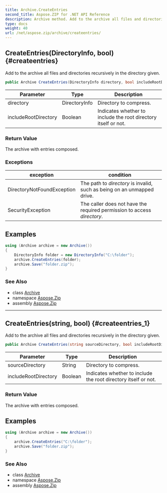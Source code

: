 ```yaml
---
title: Archive.CreateEntries
second_title: Aspose.ZIP for .NET API Reference
description: Archive method. Add to the archive all files and directories recursively in the directory given
type: docs
weight: 40
url: /net/aspose.zip/archive/createentries/
---
```

## CreateEntries(DirectoryInfo, bool) {#createentries}

Add to the archive all files and directories recursively in the directory given.

```csharp
public Archive CreateEntries(DirectoryInfo directory, bool includeRootDirectory = true)
```

| Parameter | Type | Description |
| --- | --- | --- |
| directory | DirectoryInfo | Directory to compress. |
| includeRootDirectory | Boolean | Indicates whether to include the root directory itself or not. |

### Return Value

The archive with entries composed.

### Exceptions

| exception | condition |
| --- | --- |
| DirectoryNotFoundException | The path to *directory* is invalid, such as being on an unmapped drive. |
| SecurityException | The caller does not have the required permission to access *directory*. |

## Examples

```csharp
using (Archive archive = new Archive())
{
    DirectoryInfo folder = new DirectoryInfo("C:\folder");
    archive.CreateEntries(folder);
    archive.Save("folder.zip");
}
```

### See Also

* class [Archive](../)
* namespace [Aspose.Zip](../../archive/)
* assembly [Aspose.Zip](../../../)

---

## CreateEntries(string, bool) {#createentries_1}

Add to the archive all files and directories recursively in the directory given.

```csharp
public Archive CreateEntries(string sourceDirectory, bool includeRootDirectory = true)
```

| Parameter | Type | Description |
| --- | --- | --- |
| sourceDirectory | String | Directory to compress. |
| includeRootDirectory | Boolean | Indicates whether to include the root directory itself or not. |

### Return Value

The archive with entries composed.

## Examples

```csharp
using (Archive archive = new Archive())
{
    archive.CreateEntries("C:\folder");
    archive.Save("folder.zip");
}
```

### See Also

* class [Archive](../)
* namespace [Aspose.Zip](../../archive/)
* assembly [Aspose.Zip](../../../)


